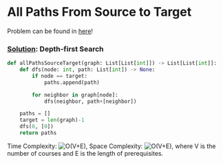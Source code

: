 # All Paths From Source to Target

Problem can be found in [here](https://leetcode.com/problems/all-paths-from-source-to-target/)!

### [Solution](/Depth-first%20Search/210-CourseScheduleII/solution.py): Depth-first Search

```python
def allPathsSourceTarget(graph: List[List[int]]) -> List[List[int]]:
    def dfs(node: int, path: List[int]) -> None:
        if node == target:
            paths.append(path)

        for neighbor in graph[node]:
            dfs(neighbor, path+[neighbor])

    paths = []
    target = len(graph)-1
    dfs(0, [0])
    return paths
```

Time Complexity: ![O(V+E)](<https://latex.codecogs.com/svg.image?\inline&space;O(V+E)>), Space Complexity: ![O(V+E)](<https://latex.codecogs.com/svg.image?\inline&space;O(V+E)>), where V is the number of courses and E is the length of prerequisites.
